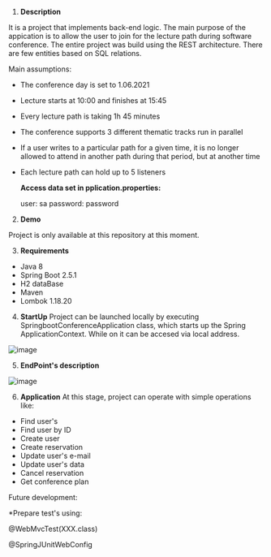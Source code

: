 1. **Description**

  It is a project that implements back-end logic. The main purpose of the appication is to allow the user to join for the lecture path during software conference. The entire project was build using the REST architecture. There are few entities based on SQL relations.
  
Main assumptions:
* The conference  day is set to 1.06.2021
* Lecture starts at 10:00 and finishes at 15:45
* Every lecture path is taking 1h 45 minutes
* The conference supports 3 different thematic tracks run in parallel
* If a user writes to a particular path for a given time, it is no longer allowed to attend in another path during that period, but at another time
* Each lecture path can hold up to 5 listeners

  **Access data set in pplication.properties:**
 
  user: sa password: password

2. **Demo**

  Project is only available at this repository at this moment.
  
3. **Requirements**
* Java 8
* Spring Boot 2.5.1
* H2 dataBase
* Maven
* Lombok 1.18.20

4. **StartUp**
Project can be launched locally by executing SpringbootConferenceApplication class, which starts up the Spring ApplicationContext. While on it can be accesed via local address.

![image](https://user-images.githubusercontent.com/77328749/124913444-69caac80-dfef-11eb-9ddd-920f1aa67de9.png)

5. **EndPoint's description**

![image](https://user-images.githubusercontent.com/77328749/124915338-b57e5580-dff1-11eb-9545-93854e7f1a69.png)

6. **Application**
  At this stage, project can operate with simple operations like:
  
* Find user's
* Find user by ID
* Create user
* Create reservation
* Update user's e-mail
* Update user's data
* Cancel reservation
* Get conference plan
 
 Future development:
 
 *Prepare test's using:
 
  @WebMvcTest(XXX.class)
  
  @SpringJUnitWebConfig
